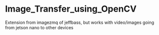 # Image_Transfer_using_OpenCV
Extension from imagezmq of jeffbass, but works with video/images going from jetson nano to other devices
